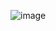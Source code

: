 ![image](https://github.com/ferdy30/PONG-GAME/assets/110478914/9b876692-4487-4e6b-983d-0ca8381c84b9)
